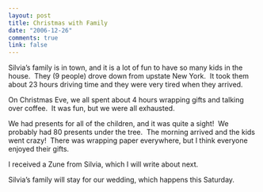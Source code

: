 ```yaml
--- 
layout: post
title: Christmas with Family
date: "2006-12-26"
comments: true
link: false
---
```

<p>Silvia&rsquo;s family is in town, and it is a lot of fun to have so many kids in the house.&nbsp; They (9 people) drove down from upstate New York.&nbsp; It took them about 23 hours driving time and they were very tired when they arrived.</p><p>On Christmas Eve, we all spent about 4 hours wrapping gifts and talking over coffee.&nbsp; It was fun, but we were all exhausted.</p><p>We had presents for all of the children, and it was quite a sight!&nbsp; We probably had 80 presents under the tree.&nbsp; The morning arrived and the kids went crazy!&nbsp; There was wrapping paper everywhere, but I think everyone enjoyed their gifts.</p><p>I received a Zune from Silvia, which I will write about next.</p><p>Silvia&rsquo;s family will stay for our wedding, which happens this Saturday.</p>
